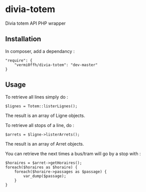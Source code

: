 divia-totem
===========

Divia totem API PHP wrapper

Installation
-----
In composer, add a dependancy :
```
"require": {
    "vermi0ffh/divia-totem": "dev-master"
}
```

Usage
-----

To retrieve all lines simply do :
```
$lignes = Totem::listerLignes();
```
The result is an array of Ligne objects.


To retrieve all stops of a line, do :
```
$arrets = $ligne->listerArrets();
```
The result is an array of Arret objects.

You can retrieve the next times a bus/tram will go by a stop with :
```
$horaires = $arret->getHoraires();
foreach($horaires as $horaire) {
    foreach($horaire->passages as $passage) {
        var_dump($passage);
    }
}
```